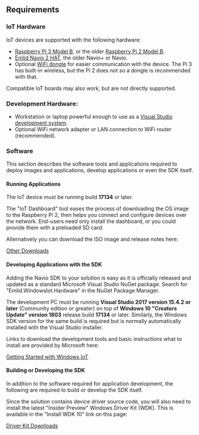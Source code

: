 ## Requirements

### IoT Hardware

IoT devices are supported with the following hardware:

+ [Raspberry Pi 3 Model B](https://www.raspberrypi.org/products/raspberry-pi-3-model-b/), or the older [Raspberry Pi 2 Model B](https://www.raspberrypi.org/products/raspberry-pi-2-model-b/).
+ [Emlid Navio 2 HAT](https://emlid.com/shop/navio2/), the older Navio+ or Navio.
+ Optional [WiFi dongle](https://developer.microsoft.com/en-us/windows/iot/docs/hardwarecompatlist#WiFi-Dongles) for easier communication with the device. The Pi 3 has built-in wireless, but the Pi 2 does not so a dongle is recommended with that.

Compatible IoT boards may also work, but are not directly supported.

### Development Hardware:

* Workstation or laptop powerful enough to use as a [Visual Studio development system](https://www.visualstudio.com/en-us/productinfo/vs2015-sysrequirements-vs).
* Optional WiFi network adapter or LAN connection to WiFi router (recommended).

### Software

This section describes the software tools and applications required to deploy images and applications, develop applications or even the SDK itself.

#### Running Applications

The IoT device must be running build **17134** or later.

The "IoT Dashboard" tool eases the process of downloading the OS image to the Raspberry Pi 2, then helps you connect and configure devices over the network. End-users need only install the dashboard, or you could provide them with a preloaded SD card.

Alternatively you can download the ISO image and release notes here:

[Other Downloads](http://ms-iot.github.io/content/en-US/Downloads.htm)

#### Developing Applications with the SDK

Adding the Navio SDK to your solution is easy as it is officially released and updated as a standard Microsoft Visual Studio NuGet package. Search for "Emlid.WindowsIot.Hardware" in the NuGet Package Manager.

The development PC must be running **Visual Studio 2017 version 15.4.2 or later** (Community edition or greater) on top of **Windows 10 "Creators Update" version 1803** release build **17134** or later. Similarly, the Windows SDK version for the same build is required but is normally automatically installed with the Visual Studio installer.

Links to download the development tools and basic instructions what to install are provided by Microsoft here:

[Getting Started with Windows IoT](http://ms-iot.github.io/content/en-US/GetStarted.htm)

#### Building or Developing the SDK

In addition to the software required for application development, the following are required to build or develop the SDK itself.

Since the solution contains device driver source code, you will also need to install the latest "Insider Preview" Windows Driver Kit (WDK). This is available in the "Install WDK 10" link on this page:

[Driver Kit Downloads](https://msdn.microsoft.com/en-US/windows/hardware/dn913721%28v=vs.8.5%29.aspx?f=255&MSPPError=-2147217396)
